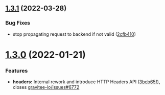 ## [1.3.1](https://github.com/gravitee-io/gravitee-policy-regex-threat-protection/compare/1.3.0...1.3.1) (2022-03-28)


### Bug Fixes

* stop propagating request to backend if not valid ([2cfb410](https://github.com/gravitee-io/gravitee-policy-regex-threat-protection/commit/2cfb41020cdc0ef84af0a09ee6a2e03b3f3dd67f))

# [1.3.0](https://github.com/gravitee-io/gravitee-policy-regex-threat-protection/compare/1.2.0...1.3.0) (2022-01-21)


### Features

* **headers:** Internal rework and introduce HTTP Headers API ([3bcb65f](https://github.com/gravitee-io/gravitee-policy-regex-threat-protection/commit/3bcb65faa542ebdff8c6b06e1b912f9e3e383792)), closes [gravitee-io/issues#6772](https://github.com/gravitee-io/issues/issues/6772)
